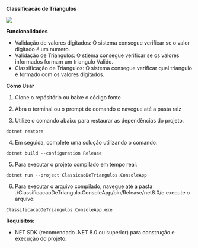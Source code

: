 **Classificacão de Triangulos**

![](https://i.imgur.com/V3Ysa21.gif)

**Funcionalidades**
- Validação de valores digitados: O sistema consegue verificar se o valor digitado é um numero.
- Validação de Triangulos: O stiema consegue verificar se os valores informados formam um triangulo Valido.
- Classificação de Triangulos: O sistema consegue verificar qual triangulo é formado com os valores digitados.

**Como Usar**
1. Clone o repósitório ou baixe o código fonte
2. Abra o terminal ou o prompt de comando e navegue até a pasta raiz

3. Utilize o comando abaixo para restaurar as dependências do projeto.
```
dotnet restore
````

4. Em seguida, complete uma solução utilizando o comando:
```
dotnet build --configuration Release
````

5. Para executar o projeto compilado em tempo real:
```
dotnet run --project ClassicaoDeTriangulos.ConsoleApp
```
6. Para executar o arquivo compilado, navegue até a pasta ./ClassificacaoDeTriangulo.ConsoleApp/bin/Release/net8.0/e execute o arquivo:
```
ClassificacaoDeTriangulos.ConsoleApp.exe
```

**Requisitos:**
- NET SDK (recomendado .NET 8.0 ou superior) para construção e execução do projeto.